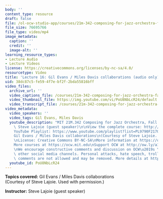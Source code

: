```yaml
---
body: ''
content_type: resource
draft: false
file: /ol-ocw-studio-app/courses/21m-342-composing-for-jazz-orchestra-fall-2008/mit21m_342f08_lec16_360p_16_9.mp4
file_size: 76695766
file_type: video/mp4
image_metadata:
  caption: ''
  credit: ''
  image-alt: ''
learning_resource_types:
- Lecture Audio
- Lecture Videos
license: https://creativecommons.org/licenses/by-nc-sa/4.0/
resourcetype: Video
title: 'Lecture 16: Gil Evans / Miles Davis collaborations (audio only)'
uid: 38dc87c5-fe59-4f7e-bf2f-2bda55816bff
video_files:
  archive_url: ''
  video_captions_file: /courses/21m-342-composing-for-jazz-orchestra-fall-2008/1AnNMZ1ss9tYZy4S8AyCDS0FCgp52AI0R_transcript.webvtt
  video_thumbnail_file: https://img.youtube.com/vi/PoU8NbLcR24/default.jpg
  video_transcript_file: /courses/21m-342-composing-for-jazz-orchestra-fall-2008/1AnNMZ1ss9tYZy4S8AyCDS0FCgp52AI0R_transcript.pdf
video_metadata:
  video_speakers: ''
  video_tags: Gil Evans, Miles Davis
  youtube_description: "MIT 21M.342 Composing for Jazz Orchestra, Fall 2008\nInstructor:\
    \ Steve Lajoie (guest speaker)\n\nView the complete course: http://ocw.mit.edu/21m-342f08\n\
    YouTube Playlist: https://www.youtube.com/playlist?list=PL9790F2170F977E78\n\n\
    Gil Evans / Miles Davis collaborations\n(Courtesy of Steve Lajoie. Used with permission.)\n\
    \nLicense: Creative Commons BY-NC-SA\nMore information at https://ocw.mit.edu/terms\n\
    More courses at https://ocw.mit.edu\nSupport OCW at http://ow.ly/a1If50zVRlQ\n\
    \nWe encourage constructive comments and discussion on OCW\u2019s YouTube and\
    \ other social media channels. Personal attacks, hate speech, trolling, and inappropriate\
    \ comments are not allowed and may be removed. More details at https://ocw.mit.edu/comments."
  youtube_id: PoU8NbLcR24
---
```

**Topics covered:** Gil Evans / Miles Davis collaborations  
(Courtesy of Steve Lajoie. Used with permission.)

**Instructor:** Steve Lajoie (guest speaker)